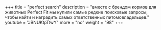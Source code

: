 +++
title = "perfect search"
description = "вместе с брендом кормов для животных Perfect Fit мы купили самые редкие поисковые запросы, чтобы найти и наградить самых ответственных питомовладельцев."
youtube = "JBNUKtpTtwY"
more = "no"
weight = "98"
+++